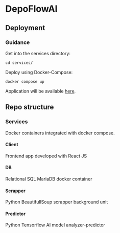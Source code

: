 # DepoFlowAI

## Deployment

### Guidance

Get into the services directory:

``` console
cd services/
```

Deploy using Docker-Compose:

``` console
docker compose up
```

Application will be available [here](http://localhost:9097/).

## Repo structure

### Services

Docker containers integrated with docker compose.

#### Client

Frontend app developed with React JS

#### DB

Relational SQL MariaDB docker container

#### Scrapper

Python BeautifullSoup scrapper background unit

#### Predictor

Python Tensorflow AI model analyzer-predictor
